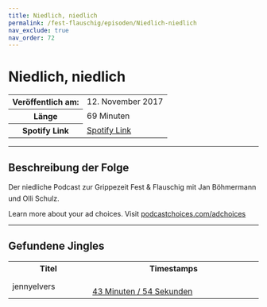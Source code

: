 ```yaml
---
title: Niedlich, niedlich
permalink: /fest-flauschig/episoden/Niedlich-niedlich
nav_exclude: true
nav_order: 72
---
```


# Niedlich, niedlich
<table class="resp-table dcf-table dcf-table-responsive dcf-table-bordered dcf-table-striped dcf-w-100%">
                    <tbody>
                        <tr>
                            <th scope="row">Veröffentlich am:</th>
                            <td data-label="Veröffentlich am:">12. November 2017</td>
                        </tr>
                        <tr>
                            <th scope="row">Länge </th>
                            <td data-label="Länge ">69 Minuten</td>
                        </tr><tr>
                                <th scope="row">Spotify Link</th>
                                <td data-label="Spotify Link"><a href="https://open.spotify.com/episode/0RXILFdgeiy39Yf6w6sbDw">Spotify Link</a></td>
                            </tr></tbody>
                </table>

***

## Beschreibung der Folge

<div>
Der niedliche Podcast zur Grippezeit Fest &amp; Flauschig mit Jan Böhmermann und Olli Schulz.<p> </p><p>Learn more about your ad choices. Visit <a href="https://podcastchoices.com/adchoices">podcastchoices.com/adchoices</a></p>  
</div>

***

## Gefundene Jingles

<table style="display: table;">
                                    <tr>
                                        <th class="tableColumnTitle">Titel</th>
                                        <th class="tableColumnTimestamps">Timestamps</th>
                                    </tr>
                                    <tr>
                                <td markdown="span"  class="tableColumnTitle">jennyelvers</td>
                                <td markdown="span" class="tableColumnTimestamps">
                                <br>
                                <a href="https://open.spotify.com/episode/0RXILFdgeiy39Yf6w6sbDw?t=2634">
                                43 Minuten / 54 Sekunden</a>
                                </td></tr></table>
